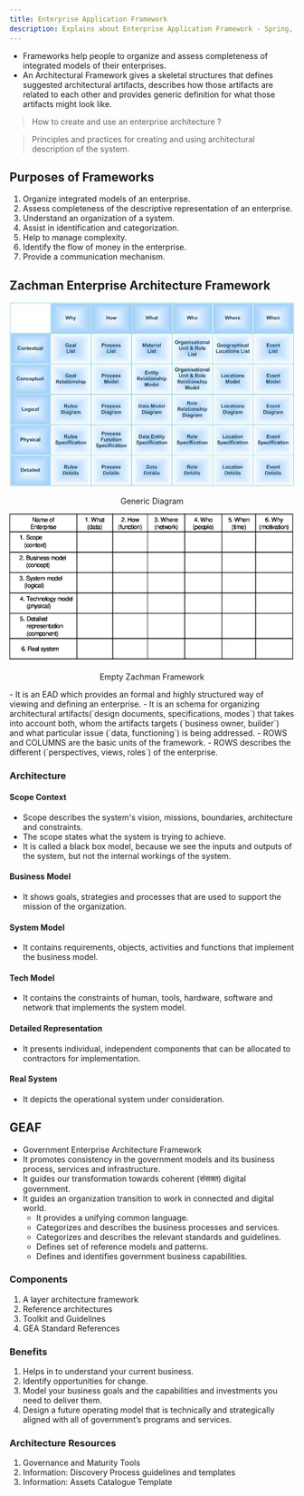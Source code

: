 ```yaml
---
title: Enterprise Application Framework
description: Explains about Enterprise Application Framework - Spring, GEAF, Zachman etc.
---
```


- Frameworks  help people to organize and assess completeness of integrated models of their enterprises.
- An Architectural Framework gives a skeletal structures that defines suggested architectural artifacts, describes how those artifacts are related to each other and provides generic definition for what those artifacts might look like.

> How to create and use an enterprise architecture ?

> Principles and practices for creating and using architectural description of the system.


## Purposes of Frameworks
1. Organize integrated models of an enterprise.
2. Assess completeness of the descriptive representation of an enterprise.
3. Understand an organization of a system.
4. Assist in identification and categorization.
5. Help to manage complexity.
6. Identify the flow of money in the enterprise.
7. Provide a communication mechanism.

## Zachman Enterprise Architecture Framework
![Zachman](../../assets/images/zachman.jpg)
<p style="text-align:center;">Generic Diagram</p>

![Zachman](../../assets/images/zachman.png)
<p style="text-align:center;">Empty Zachman Framework</p>
- It is an EAD which provides an formal and highly structured way of viewing and defining an enterprise.
- It is an schema for organizing architectural artifacts(`design documents, specifications, modes`) that takes into account both, whom the artifacts targets (`business owner, builder`) and what particular issue (`data, functioning`) is being addressed.
- ROWS and COLUMNS are the basic units of the framework.
- ROWS describes the different (`perspectives, views, roles`) of the enterprise.

### Architecture
#### Scope Context
- Scope describes the system's vision, missions, boundaries, architecture and constraints.
- The scope states what the system is trying to achieve.
- It is called a black box model, because we see the inputs and outputs of the system, but not the internal workings of the system.

#### Business Model
- It shows goals, strategies and processes that are used to support the mission of the organization.

#### System Model
- It contains requirements, objects, activities and functions that implement the business model.

#### Tech Model
- It contains the constraints of human, tools, hardware, software and network that implements the system model.

#### Detailed Representation
- It presents individual, independent components that can be allocated to contractors for implementation.

#### Real System
-  It depicts the operational system under consideration.


## GEAF
- Government Enterprise Architecture Framework
- It promotes consistency in the government models and its business process, services and infrastructure.
- It guides our transformation towards coherent (संसक्त) digital government.
- It guides an organization transition to work in connected and digital world.
    - It provides a unifying common language.
    - Categorizes and describes the business processes and services.
    - Categorizes and describes the relevant standards and guidelines.
    - Defines set of reference models and patterns.
    - Defines and identifies government business capabilities.

### Components
1. A layer architecture framework
2. Reference architectures
3. Toolkit and Guidelines
4. GEA Standard References

### Benefits
1. Helps in to understand your current business.
2. Identify opportunities for change.
3. Model your business goals and the capabilities and investments you need to deliver them.
4. Design a future operating model that is technically and strategically aligned with all of government’s programs and services.

### Architecture Resources
1. Governance and Maturity Tools
2. Information: Discovery Process guidelines and templates
3. Information: Assets Catalogue Template
